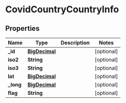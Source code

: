 # CovidCountryCountryInfo

## Properties
Name | Type | Description | Notes
------------ | ------------- | ------------- | -------------
**_id** | [**BigDecimal**](BigDecimal.md) |  |  [optional]
**iso2** | **String** |  |  [optional]
**iso3** | **String** |  |  [optional]
**lat** | [**BigDecimal**](BigDecimal.md) |  |  [optional]
**_long** | [**BigDecimal**](BigDecimal.md) |  |  [optional]
**flag** | **String** |  |  [optional]
